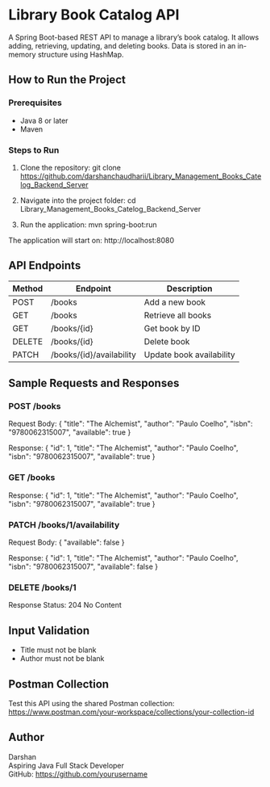# Library Book Catalog API

A Spring Boot-based REST API to manage a library’s book catalog. It allows adding, retrieving, updating, and deleting books. Data is stored in an in-memory structure using HashMap.

## How to Run the Project

### Prerequisites
- Java 8 or later
- Maven

### Steps to Run

1. Clone the repository:
   git clone https://github.com/darshanchaudharii/Library_Management_Books_Catelog_Backend_Server

2. Navigate into the project folder:
   cd Library_Management_Books_Catelog_Backend_Server

3. Run the application:
   mvn spring-boot:run

The application will start on:
http://localhost:8080

## API Endpoints

| Method | Endpoint                         | Description                      |
|--------|----------------------------------|----------------------------------|
| POST   | /books                           | Add a new book                   |
| GET    | /books                           | Retrieve all books               |
| GET    | /books/{id}                      | Get book by ID                   |
| DELETE | /books/{id}                      | Delete book                      |
| PATCH  | /books/{id}/availability         | Update book availability         |

## Sample Requests and Responses

### POST /books

Request Body:
{
  "title": "The Alchemist",
  "author": "Paulo Coelho",
  "isbn": "9780062315007",
  "available": true
}

Response:
{
  "id": 1,
  "title": "The Alchemist",
  "author": "Paulo Coelho",
  "isbn": "9780062315007",
  "available": true
}

### GET /books

Response:
{
    "id": 1,
    "title": "The Alchemist",
    "author": "Paulo Coelho",
    "isbn": "9780062315007",
    "available": true
    }
### PATCH /books/1/availability

Request Body:
{
  "available": false
}

Response:
{
  "id": 1,
  "title": "The Alchemist",
  "author": "Paulo Coelho",
  "isbn": "9780062315007",
  "available": false
}

### DELETE /books/1

Response Status: 204 No Content

## Input Validation

- Title must not be blank
- Author must not be blank

## Postman Collection

Test this API using the shared Postman collection:  
https://www.postman.com/your-workspace/collections/your-collection-id

## Author

Darshan  
Aspiring Java Full Stack Developer  
GitHub: https://github.com/yourusername

